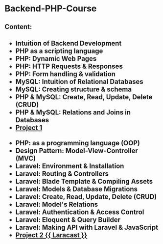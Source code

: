 # Backend-PHP-Course

<h2>Content: <h2>
<ul>
<li>Intuition of Backend Development</li>
<li>PHP as a scripting language</li>
<li>PHP: Dynamic Web Pages</li>
<li>PHP: HTTP Requests & Responses</li>
<li>PHP: Form handling & validation</li>
<li>MySQL: Intuition of Relational Databases</li>
<li>MySQL: Creating structure & schema</li>
<li>PHP & MySQL: Create, Read, Update, Delete (CRUD)</li>
<li>PHP & MySQL: Relations and Joins in Databases</li>
<li><a href="https://github.com/zementalist/Blog-PHP">Project 1  <?php Blog ?><a></li>
<br>
<li>PHP: as a programming language (OOP)</li>
<li>Design Pattern: Model-View-Controller (MVC)</li>
<li>Laravel: Environment & Installation</li>
<li>Laravel: Routing & Controllers</li>
<li>Laravel: Blade Template & Compiling Assets</li>
<li>Laravel: Models & Database Migrations</li>
<li>Laravel: Create, Read, Update, Delete (CRUD)</li>
<li>Laravel: Model's Relations</li>
<li>Laravel: Authentication & Access Control</li>
<li>Laravel: Eloquent & Query Builder</li>
<li>Laravel: Making API with Laravel & JavaScript</li>
<li><a href="https://github.com/zementalist/Blog-Laravel">Project 2 {{ Laracast }}</a></li>
</ul>
